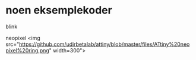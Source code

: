 # noen eksemplekoder

blink


neopixel
<img src="https://github.com/udirbetalab/attiny/blob/master/files/ATtiny%20neopixel%20ring.png" width=300">
